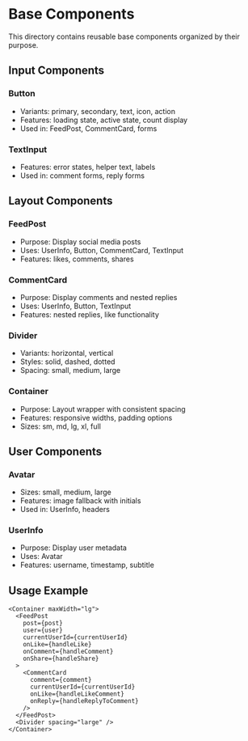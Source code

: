 # Base Components

This directory contains reusable base components organized by their purpose.

## Input Components

### Button
- Variants: primary, secondary, text, icon, action
- Features: loading state, active state, count display
- Used in: FeedPost, CommentCard, forms

### TextInput
- Features: error states, helper text, labels
- Used in: comment forms, reply forms

## Layout Components

### FeedPost
- Purpose: Display social media posts
- Uses: UserInfo, Button, CommentCard, TextInput
- Features: likes, comments, shares

### CommentCard
- Purpose: Display comments and nested replies
- Uses: UserInfo, Button, TextInput
- Features: nested replies, like functionality

### Divider
- Variants: horizontal, vertical
- Styles: solid, dashed, dotted
- Spacing: small, medium, large

### Container
- Purpose: Layout wrapper with consistent spacing
- Features: responsive widths, padding options
- Sizes: sm, md, lg, xl, full

## User Components

### Avatar
- Sizes: small, medium, large
- Features: image fallback with initials
- Used in: UserInfo, headers

### UserInfo
- Purpose: Display user metadata
- Uses: Avatar
- Features: username, timestamp, subtitle

## Usage Example

```tsx
<Container maxWidth="lg">
  <FeedPost
    post={post}
    user={user}
    currentUserId={currentUserId}
    onLike={handleLike}
    onComment={handleComment}
    onShare={handleShare}
  >
    <CommentCard
      comment={comment}
      currentUserId={currentUserId}
      onLike={handleLikeComment}
      onReply={handleReplyToComment}
    />
  </FeedPost>
  <Divider spacing="large" />
</Container>
